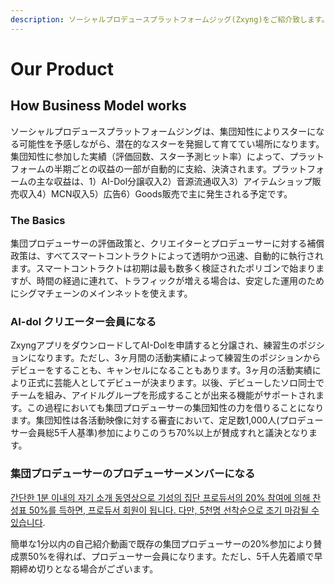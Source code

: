 ```yaml
---
description: ソーシャルプロデュースプラットフォームジッグ(Zxyng)をご紹介致します。
---
```


# Our Product

## How Business Model works

ソーシャルプロデュースプラットフォームジングは、集団知性によりスターになる可能性を予感しながら、潜在的なスターを発掘して育ててい場所になります。集団知性に参加した実績（評価回数、スター予測ヒット率）によって、プラットフォームの半期ごとの収益の一部が自動的に支給、決済されます。プラットフォームの主な収益は、1）AI-Dol分譲収入2）音源流通収入3）アイテムショップ販売収入4）MCN収入5）広告6）Goods販売で主に発生される予定です。

### The Basics



集団プロデューサーの評価政策と、クリエイターとプロデューサーに対する補償政策は、すべてスマートコントラクトによって透明かつ迅速、自動的に執行されます。スマートコントラクトは初期は最も数多く検証されたポリゴンで始まりますが、時間の経過に連れて、トラフィックが増える場合は、安定した運用のためにシグマチェーンのメインネットを使えます。

### AI-dol クリエーター会員になる

ZxyngアプリをダウンロードしてAI-Dolを申請すると分譲され、練習生のポジションになります。ただし、3ヶ月間の活動実績によって練習生のポジションからデビューをすることも、キャンセルになることもあります。3ヶ月の活動実績により正式に芸能人としてデビューが決まります。以後、デビューしたソロ同士でチームを組み、アイドルグループを形成することが出来る機能がサポートされます。この過程においても集団プロデューサーの集団知性の力を借りることになります。集団知性は各活動映像に対する審査において、定足数1,000人(プロデューサー会員総5千人基準)参加によりこのうち70%以上が賛成すれと議決となります。

### 集団プロデューサーのプロデューサーメンバーになる&#x20;

[간단한 1분 이내의 자기 소개 동영상으로 기성의 집단 프로듀서의 20% 참여에 의해 찬성표 50%를 득하면, 프로듀서 회원이 됩니다. 다만, 5천명 선착순으로 조기 마감될 수 있습니다](broken-reference). &#x20;

簡単な1分以内の自己紹介動画で既存の集団プロデューサーの20%参加により賛成票50%を得れば、プロデューサー会員になります。ただし、5千人先着順で早期締め切りとなる場合がございます。
